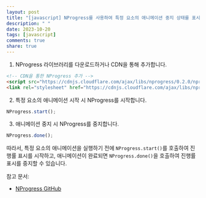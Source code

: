 ```yaml
---
layout: post
title: "[javascript] NProgress를 사용하여 특정 요소의 애니메이션 중지 상태를 표시하는 방법은?"
description: " "
date: 2023-10-20
tags: [javascript]
comments: true
share: true
---
```


1. NProgress 라이브러리를 다운로드하거나 CDN을 통해 추가합니다.
```html
<!-- CDN을 통한 NProgress 추가 -->
<script src="https://cdnjs.cloudflare.com/ajax/libs/nprogress/0.2.0/nprogress.min.js"></script>
<link rel="stylesheet" href="https://cdnjs.cloudflare.com/ajax/libs/nprogress/0.2.0/nprogress.min.css" />
```

2. 특정 요소의 애니메이션 시작 시 NProgress를 시작합니다.
```javascript
NProgress.start();
```

3. 애니메이션 중지 시 NProgress를 중지합니다.
```javascript
NProgress.done();
```

따라서, 특정 요소의 애니메이션을 실행하기 전에 `NProgress.start()`를 호출하여 진행률 표시를 시작하고, 애니메이션이 완료되면 `NProgress.done()`을 호출하여 진행률 표시를 중지할 수 있습니다.

참고 문서:
- [NProgress GitHub](https://github.com/rstacruz/nprogress)